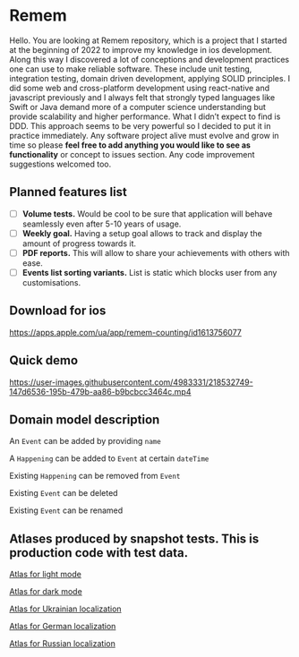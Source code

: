 # Remem

Hello. You are looking at Remem repository, which is a project that I started at the beginning of 2022 to improve my knowledge in ios development. Along this way I discovered a lot of conceptions and development practices one can use to make reliable software. These include unit testing, integration testing, domain driven development, applying SOLID principles. I did some web and cross-platform development using react-native and javascript previously and I always felt that strongly typed languages like Swift or Java demand more of a computer science understanding but provide scalability and higher performance. What I didn’t expect to find is DDD. This approach seems to be very powerful so I decided to put it in practice immediately. Any software project alive must evolve and grow in time so please **feel free to add anything you would like to see as functionality** or concept to issues section. Any code improvement suggestions welcomed too.

## Planned features list

- [ ] **Volume tests.** Would be cool to be sure that application will behave seamlessly even after 5-10 years of usage.
- [ ] **Weekly goal.** Having a setup goal allows to track and display the amount of progress towards it.
- [ ] **PDF reports.** This will allow to share your achievements with others with ease.
- [ ] **Events list sorting variants.** List is static which blocks user from any customisations.

## Download for ios
https://apps.apple.com/ua/app/remem-counting/id1613756077

## Quick demo
https://user-images.githubusercontent.com/4983331/218532749-147d6536-195b-479b-aa86-b9bcbcc3464c.mp4


## Domain model description

An `Event` can be added by providing `name`

A `Happening` can be added to `Event` at certain `dateTime`

Existing `Happening` can be removed from `Event`

Existing `Event` can be deleted

Existing `Event` can be renamed

## Atlases produced by snapshot tests. This is production code with test data.

[Atlas for light mode](/Tests/Snapshots/images_en_64/ZAtlas/test05_eventsListBasicFlow_375x667.png)

[Atlas for dark mode](/Tests/Snapshots/images_en_64/ZAtlas/test06_eventsListBasicFlow_dark_375x667.png)

[Atlas for Ukrainian localization](/Tests/Snapshots/images_ua_64/ZAtlas/test05_eventsListBasicFlow_375x667.png)

[Atlas for German localization](/Tests/Snapshots/images_de_64/ZAtlas/test05_eventsListBasicFlow_375x667.png)

[Atlas for Russian localization](/Tests/Snapshots/images_ru_64/ZAtlas/test05_eventsListBasicFlow_375x667.png)

